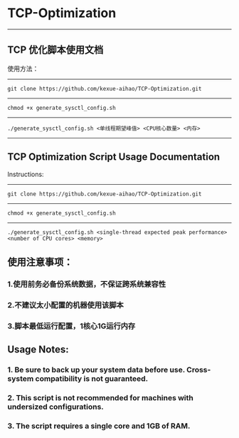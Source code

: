 # TCP-Optimization
---
## TCP 优化脚本使用文档

使用方法：

---
	git clone https://github.com/kexue-aihao/TCP-Optimization.git
---	
	chmod +x generate_sysctl_config.sh
---
	./generate_sysctl_config.sh <单线程期望峰值> <CPU核心数量> <内存>
---	

## TCP Optimization Script Usage Documentation

Instructions:

---
	git clone https://github.com/kexue-aihao/TCP-Optimization.git
---
	chmod +x generate_sysctl_config.sh
---
	./generate_sysctl_config.sh <single-thread expected peak performance> <number of CPU cores> <memory>


## 使用注意事项：
	
### 1.使用前务必备份系统数据，不保证跨系统兼容性

### 2.不建议太小配置的机器使用该脚本

### 3.脚本最低运行配置，1核心1G运行内存

## Usage Notes:

### 1. Be sure to back up your system data before use. Cross-system compatibility is not guaranteed.

### 2. This script is not recommended for machines with undersized configurations.

### 3. The script requires a single core and 1GB of RAM.